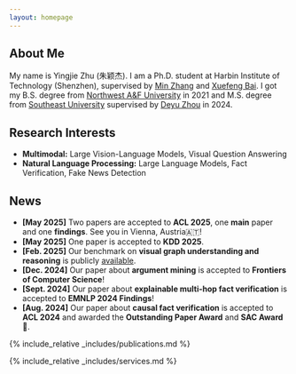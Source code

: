 ```yaml
---
layout: homepage
---
```


## About Me

My name is Yingjie Zhu (朱颖杰). I am a Ph.D. student at Harbin Institute of Technology (Shenzhen), supervised by [Min Zhang](https://zhangmin-nlp-ai.github.io/) and [Xuefeng Bai](https://faculty.hitsz.edu.cn/baixuefeng). I got my B.S. degree from [Northwest A&F University](https://www.nwsuaf.edu.cn/) in 2021 and M.S. degree from [Southeast University](https://www.seu.edu.cn/) supervised by [Deyu Zhou](https://palm.seu.edu.cn/zhoudeyu/Home.html) in 2024.

## Research Interests

- **Multimodal:** Large Vision-Language Models, Visual Question Answering
- **Natural Language Processing:** Large Language Models, Fact Verification, Fake News Detection


## News

- **[May 2025]** Two papers are accepted to **ACL 2025**, one **main** paper and one **findings**. See you in Vienna, Austria🇦🇹!
- **[May 2025]** One paper is accepted to **KDD 2025**.
- **[Feb. 2025]** Our benchmark on **visual graph understanding and reasoning** is publicly [available](https://github.com/AAAndy-Zhu/VGCure).
- **[Dec. 2024]** Our paper about **argument mining** is accepted to **Frontiers of Computer Science**!
- **[Sept. 2024]** Our paper about **explainable multi-hop fact verification** is accepted to **EMNLP 2024 Findings**!
- **[Aug. 2024]** Our paper about **causal fact verification** is accepted to **ACL 2024** and awarded the **Outstanding Paper Award** and **SAC Award** 🎉.

{% include_relative _includes/publications.md %}

{% include_relative _includes/services.md %}
